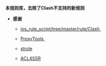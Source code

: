 **本规则库，去除了Clash不支持的新规则**

- **感谢**
  - [ios_rule_script/tree/master/rule/Clash ](https://github.com/blackmatrix7/ios_rule_script/tree/master/rule/Clash)

  - [ProxyTools ](https://github.com/mphin/ProxyTools)

  - [strule](https://whatshub.top/strule)

  - [ACL4SSR](https://github.com/ACL4SSR/ACL4SSR)
